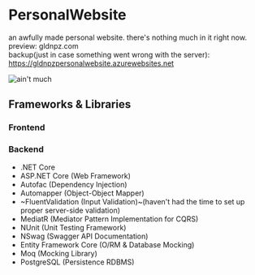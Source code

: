 # PersonalWebsite
an awfully made personal website. there's nothing much in it right now.  
preview: gldnpz.com  
backup(just in case something went wrong with the server): https://gldnpzpersonalwebsite.azurewebsites.net

![ain't much](https://i.kym-cdn.com/entries/icons/original/000/028/021/work.jpg)

## Frameworks & Libraries
### Frontend
### Backend
  - .NET Core
  - ASP.NET Core (Web Framework)
  - Autofac (Dependency Injection)
  - Automapper (Object-Object Mapper)
  - ~FluentValidation (Input Validation)~(haven't had the time to set up proper server-side validation)
  - MediatR (Mediator Pattern Implementation for CQRS)
  - NUnit (Unit Testing Framework)
  - NSwag (Swagger API Documentation)
  - Entity Framework Core (O/RM & Database Mocking)
  - Moq (Mocking Library)
  - PostgreSQL (Persistence RDBMS)
